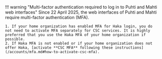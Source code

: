 !!! warning "Multi-factor authentication required to log in to Puhti and Mahti web interfaces"
    Since 22 April 2025, the web interfaces of Puhti and Mahti require
    multi-factor authentication (MFA).

    1. If your home organization has enabled MFA for Haka login, you do not need to activate MFA separately for CSC services. It is highly preferred that you use the Haka MFA of your home organization if possible.
    2. If Haka MFA is not enabled or if your home organization does not offer Haka, [activate **CSC MFA** following these instructions](/accounts/mfa.md#how-to-activate-csc-mfa).
